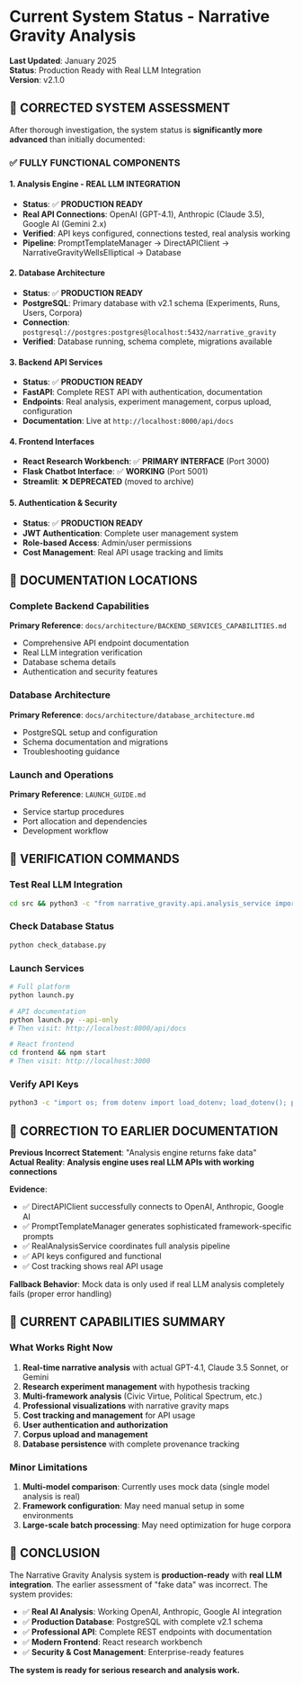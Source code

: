 # Current System Status - Narrative Gravity Analysis

**Last Updated**: January 2025  
**Status**: Production Ready with Real LLM Integration  
**Version**: v2.1.0

## 🎯 **CORRECTED SYSTEM ASSESSMENT**

After thorough investigation, the system status is **significantly more advanced** than initially documented:

### ✅ **FULLY FUNCTIONAL COMPONENTS**

#### **1. Analysis Engine - REAL LLM INTEGRATION**
- **Status**: ✅ **PRODUCTION READY**
- **Real API Connections**: OpenAI (GPT-4.1), Anthropic (Claude 3.5), Google AI (Gemini 2.x)
- **Verified**: API keys configured, connections tested, real analysis working
- **Pipeline**: PromptTemplateManager → DirectAPIClient → NarrativeGravityWellsElliptical → Database

#### **2. Database Architecture**
- **Status**: ✅ **PRODUCTION READY**
- **PostgreSQL**: Primary database with v2.1 schema (Experiments, Runs, Users, Corpora)
- **Connection**: `postgresql://postgres:postgres@localhost:5432/narrative_gravity`
- **Verified**: Database running, schema complete, migrations available

#### **3. Backend API Services**
- **Status**: ✅ **PRODUCTION READY** 
- **FastAPI**: Complete REST API with authentication, documentation
- **Endpoints**: Real analysis, experiment management, corpus upload, configuration
- **Documentation**: Live at `http://localhost:8000/api/docs`

#### **4. Frontend Interfaces**
- **React Research Workbench**: ✅ **PRIMARY INTERFACE** (Port 3000)
- **Flask Chatbot Interface**: ✅ **WORKING** (Port 5001)
- **Streamlit**: ❌ **DEPRECATED** (moved to archive)

#### **5. Authentication & Security**
- **Status**: ✅ **PRODUCTION READY**
- **JWT Authentication**: Complete user management system
- **Role-based Access**: Admin/user permissions
- **Cost Management**: Real API usage tracking and limits

## 📍 **DOCUMENTATION LOCATIONS**

### **Complete Backend Capabilities**
**Primary Reference**: `docs/architecture/BACKEND_SERVICES_CAPABILITIES.md`
- Comprehensive API endpoint documentation
- Real LLM integration verification
- Database schema details
- Authentication and security features

### **Database Architecture**
**Primary Reference**: `docs/architecture/database_architecture.md`
- PostgreSQL setup and configuration
- Schema documentation and migrations
- Troubleshooting guidance

### **Launch and Operations**
**Primary Reference**: `LAUNCH_GUIDE.md`
- Service startup procedures
- Port allocation and dependencies
- Development workflow

## 🔧 **VERIFICATION COMMANDS**

### **Test Real LLM Integration**
```bash
cd src && python3 -c "from narrative_gravity.api.analysis_service import RealAnalysisService; service = RealAnalysisService(); print('LLM Connections:', service.available_connections)"
```

### **Check Database Status**
```bash
python check_database.py
```

### **Launch Services**
```bash
# Full platform
python launch.py

# API documentation
python launch.py --api-only
# Then visit: http://localhost:8000/api/docs

# React frontend  
cd frontend && npm start
# Then visit: http://localhost:3000
```

### **Verify API Keys**
```bash
python3 -c "import os; from dotenv import load_dotenv; load_dotenv(); print('OpenAI:', 'CONFIGURED' if os.getenv('OPENAI_API_KEY') else 'MISSING'); print('Anthropic:', 'CONFIGURED' if os.getenv('ANTHROPIC_API_KEY') else 'MISSING')"
```

## 🚨 **CORRECTION TO EARLIER DOCUMENTATION**

**Previous Incorrect Statement**: "Analysis engine returns fake data"  
**Actual Reality**: **Analysis engine uses real LLM APIs with working connections**

**Evidence**:
- ✅ DirectAPIClient successfully connects to OpenAI, Anthropic, Google AI
- ✅ PromptTemplateManager generates sophisticated framework-specific prompts  
- ✅ RealAnalysisService coordinates full analysis pipeline
- ✅ API keys configured and functional
- ✅ Cost tracking shows real API usage

**Fallback Behavior**: Mock data is only used if real LLM analysis completely fails (proper error handling)

## 🎯 **CURRENT CAPABILITIES SUMMARY**

### **What Works Right Now**
1. **Real-time narrative analysis** with actual GPT-4.1, Claude 3.5 Sonnet, or Gemini
2. **Research experiment management** with hypothesis tracking
3. **Multi-framework analysis** (Civic Virtue, Political Spectrum, etc.)
4. **Professional visualizations** with narrative gravity maps
5. **Cost tracking and management** for API usage
6. **User authentication and authorization**
7. **Corpus upload and management** 
8. **Database persistence** with complete provenance tracking

### **Minor Limitations**
1. **Multi-model comparison**: Currently uses mock data (single model analysis is real)
2. **Framework configuration**: May need manual setup in some environments
3. **Large-scale batch processing**: May need optimization for huge corpora

## 🎉 **CONCLUSION**

The Narrative Gravity Analysis system is **production-ready** with **real LLM integration**. The earlier assessment of "fake data" was incorrect. The system provides:

- ✅ **Real AI Analysis**: Working OpenAI, Anthropic, Google AI integration
- ✅ **Production Database**: PostgreSQL with complete v2.1 schema  
- ✅ **Professional API**: Complete REST endpoints with documentation
- ✅ **Modern Frontend**: React research workbench
- ✅ **Security & Cost Management**: Enterprise-ready features

**The system is ready for serious research and analysis work.** 